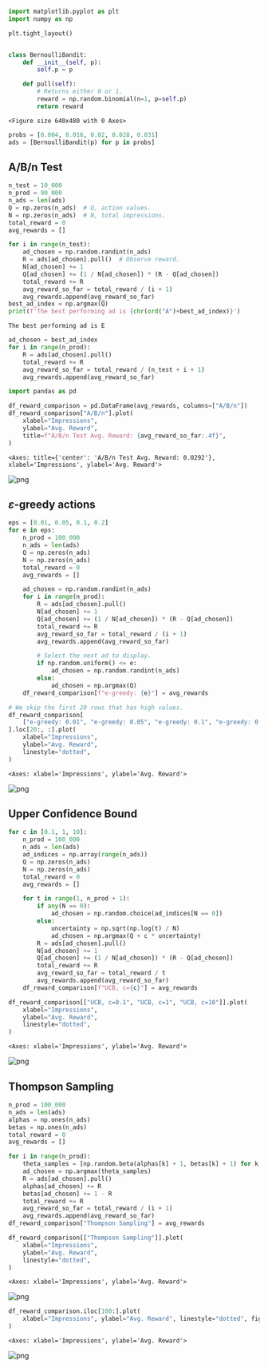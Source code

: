 ```python
import matplotlib.pyplot as plt
import numpy as np

plt.tight_layout()


class BernoulliBandit:
    def __init__(self, p):
        self.p = p

    def pull(self):
        # Returns either 0 or 1.
        reward = np.random.binomial(n=1, p=self.p)
        return reward
```


    <Figure size 640x480 with 0 Axes>



```python
probs = [0.004, 0.016, 0.02, 0.028, 0.031]
ads = [BernoulliBandit(p) for p in probs]
```

## A/B/n Test


```python
n_test = 10_000
n_prod = 90_000
n_ads = len(ads)
Q = np.zeros(n_ads)  # Q, action values.
N = np.zeros(n_ads)  # N, total impressions.
total_reward = 0
avg_rewards = []
```


```python
for i in range(n_test):
    ad_chosen = np.random.randint(n_ads)
    R = ads[ad_chosen].pull()  # Observe reward.
    N[ad_chosen] += 1
    Q[ad_chosen] += (1 / N[ad_chosen]) * (R - Q[ad_chosen])
    total_reward += R
    avg_reward_so_far = total_reward / (i + 1)
    avg_rewards.append(avg_reward_so_far)
best_ad_index = np.argmax(Q)
print(f'The best performing ad is {chr(ord("A")+best_ad_index)}')
```

    The best performing ad is E



```python
ad_chosen = best_ad_index
for i in range(n_prod):
    R = ads[ad_chosen].pull()
    total_reward += R
    avg_reward_so_far = total_reward / (n_test + i + 1)
    avg_rewards.append(avg_reward_so_far)
```


```python
import pandas as pd

df_reward_comparison = pd.DataFrame(avg_rewards, columns=["A/B/n"])
df_reward_comparison["A/B/n"].plot(
    xlabel="Impressions",
    ylabel="Avg. Reward",
    title=f"A/B/n Test Avg. Reward: {avg_reward_so_far:.4f}",
)
```




    <Axes: title={'center': 'A/B/n Test Avg. Reward: 0.0292'}, xlabel='Impressions', ylabel='Avg. Reward'>




    
![png](01_simple_mab_files/01_simple_mab_6_1.png)
    


## $\varepsilon$-greedy actions


```python
eps = [0.01, 0.05, 0.1, 0.2]
for e in eps:
    n_prod = 100_000
    n_ads = len(ads)
    Q = np.zeros(n_ads)
    N = np.zeros(n_ads)
    total_reward = 0
    avg_rewards = []

    ad_chosen = np.random.randint(n_ads)
    for i in range(n_prod):
        R = ads[ad_chosen].pull()
        N[ad_chosen] += 1
        Q[ad_chosen] += (1 / N[ad_chosen]) * (R - Q[ad_chosen])
        total_reward += R
        avg_reward_so_far = total_reward / (i + 1)
        avg_rewards.append(avg_reward_so_far)

        # Select the next ad to display.
        if np.random.uniform() <= e:
            ad_chosen = np.random.randint(n_ads)
        else:
            ad_chosen = np.argmax(Q)
    df_reward_comparison[f"e-greedy: {e}"] = avg_rewards
```


```python
# We skip the first 20 rows that has high values.
df_reward_comparison[
    ["e-greedy: 0.01", "e-greedy: 0.05", "e-greedy: 0.1", "e-greedy: 0.2"]
].loc[20:, :].plot(
    xlabel="Impressions",
    ylabel="Avg. Reward",
    linestyle="dotted",
)
```




    <Axes: xlabel='Impressions', ylabel='Avg. Reward'>




    
![png](01_simple_mab_files/01_simple_mab_9_1.png)
    


## Upper Confidence Bound


```python
for c in [0.1, 1, 10]:
    n_prod = 100_000
    n_ads = len(ads)
    ad_indices = np.array(range(n_ads))
    Q = np.zeros(n_ads)
    N = np.zeros(n_ads)
    total_reward = 0
    avg_rewards = []

    for t in range(1, n_prod + 1):
        if any(N == 0):
            ad_chosen = np.random.choice(ad_indices[N == 0])
        else:
            uncertainty = np.sqrt(np.log(t) / N)
            ad_chosen = np.argmax(Q + c * uncertainty)
        R = ads[ad_chosen].pull()
        N[ad_chosen] += 1
        Q[ad_chosen] += (1 / N[ad_chosen]) * (R - Q[ad_chosen])
        total_reward += R
        avg_reward_so_far = total_reward / t
        avg_rewards.append(avg_reward_so_far)
    df_reward_comparison[f"UCB, c={c}"] = avg_rewards
```


```python
df_reward_comparison[["UCB, c=0.1", "UCB, c=1", "UCB, c=10"]].plot(
    xlabel="Impressions",
    ylabel="Avg. Reward",
    linestyle="dotted",
)
```




    <Axes: xlabel='Impressions', ylabel='Avg. Reward'>




    
![png](01_simple_mab_files/01_simple_mab_12_1.png)
    


## Thompson Sampling


```python
n_prod = 100_000
n_ads = len(ads)
alphas = np.ones(n_ads)
betas = np.ones(n_ads)
total_reward = 0
avg_rewards = []
```


```python
for i in range(n_prod):
    theta_samples = [np.random.beta(alphas[k] + 1, betas[k] + 1) for k in range(n_ads)]
    ad_chosen = np.argmax(theta_samples)
    R = ads[ad_chosen].pull()
    alphas[ad_chosen] += R
    betas[ad_chosen] += 1 - R
    total_reward += R
    avg_reward_so_far = total_reward / (i + 1)
    avg_rewards.append(avg_reward_so_far)
df_reward_comparison["Thompson Sampling"] = avg_rewards
```


```python
df_reward_comparison[["Thompson Sampling"]].plot(
    xlabel="Impressions",
    ylabel="Avg. Reward",
    linestyle="dotted",
)
```




    <Axes: xlabel='Impressions', ylabel='Avg. Reward'>




    
![png](01_simple_mab_files/01_simple_mab_16_1.png)
    



```python
df_reward_comparison.iloc[100:].plot(
    xlabel="Impressions", ylabel="Avg. Reward", linestyle="dotted", figsize=(14, 7)
)
```




    <Axes: xlabel='Impressions', ylabel='Avg. Reward'>




    
![png](01_simple_mab_files/01_simple_mab_17_1.png)
    



```python

```

